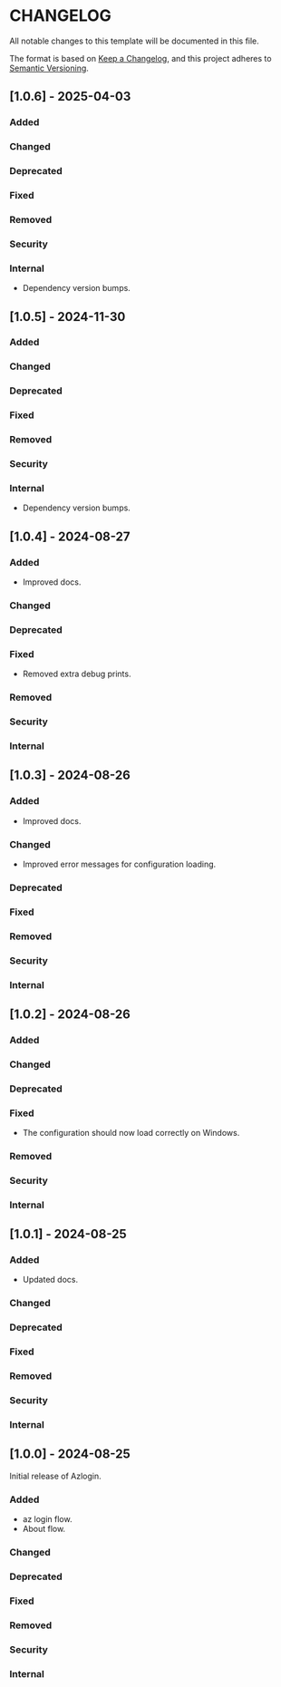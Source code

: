 # CHANGELOG

All notable changes to this template will be documented in this file.

The format is based on [Keep a Changelog](https://keepachangelog.com/en/1.0.0/),
and this project adheres to [Semantic Versioning](https://semver.org/spec/v2.0.0.html).

## [1.0.6] - 2025-04-03

### Added

### Changed

### Deprecated

### Fixed

### Removed

### Security

### Internal

- Dependency version bumps.

## [1.0.5] - 2024-11-30

### Added

### Changed

### Deprecated

### Fixed

### Removed

### Security

### Internal

- Dependency version bumps.

## [1.0.4] - 2024-08-27

### Added

- Improved docs.

### Changed

### Deprecated

### Fixed

- Removed extra debug prints.

### Removed

### Security

### Internal

## [1.0.3] - 2024-08-26

### Added

- Improved docs.

### Changed

- Improved error messages for configuration loading.

### Deprecated

### Fixed

### Removed

### Security

### Internal

## [1.0.2] - 2024-08-26

### Added

### Changed

### Deprecated

### Fixed

- The configuration should now load correctly on Windows.

### Removed

### Security

### Internal

## [1.0.1] - 2024-08-25

### Added

- Updated docs.

### Changed

### Deprecated

### Fixed

### Removed

### Security

### Internal


## [1.0.0] - 2024-08-25

Initial release of Azlogin.

### Added

- az login flow.
- About flow.

### Changed

### Deprecated

### Fixed

### Removed

### Security

### Internal
